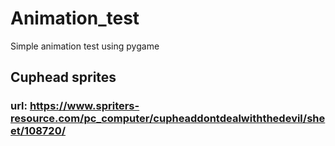 # Animation_test
Simple animation test using pygame

## Cuphead sprites
### url: https://www.spriters-resource.com/pc_computer/cupheaddontdealwiththedevil/sheet/108720/
